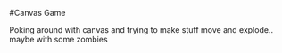 #Canvas Game

Poking around with canvas and trying to make stuff move and explode.. maybe with some zombies

